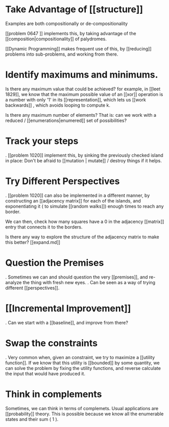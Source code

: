 # Take Advantage of [[structure]]

Examples are both compositionally or de-compositionality

[[problem 0647 ]] implements this, by taking advantage of the [[composition|compositionality]] of palydromes. 

[[Dynamic Programming]] makes frequent use of this, by [[reducing]] problems into sub-problems, and working from there.

# Identify maximums and minimums.
    
Is there any maximum value that could be achieved? for example, in [[leet 1829]], we know that the  maximum possible value of an [[xor]] operation is a number with only '1' in its [[representation]], which lets us [[work backwards]] , which avoids looping to compute k.

Is there any maximum number of elements? That is: can we work with a reduced / [[enumerations|enumered]] set of possibilities?



# Track your steps
. [[problem 1020]] implement this, by sinking the previously checked island in place: Don't be afraid to [[mutation | mutate]] / destroy things 
    if it helps.
    



# Try Different Perspectives

. [[problem 1020]] can also be implemented in a different manner, by constructing an [[adjacency matrix]] for each of the islands, and exponentiating it ( to simulate [[random walks]]) enough times to reach any border. 

We can then, check how many squares have a 0 in the adjacency [[matrix]] entry that connects it to the borders. 

Is there any way to explore the structure of the adjacency matrix to make this better? [[expand.md]] 

# Question the Premises

. Sometimes we can and should question the very [[premises]], and re-analyze the thing with fresh new eyes.
. Can be seen as a way of trying different [[perspectives]].



# [[Incremental Improvement]]
    
. Can we start with a [[baseline]], and improve from there?


# Swap the constraints

. Very common when, given an constraint, we try to maximize a [[utility function]]. If we know that this utility is [[bounded]] by some quantity, we can solve the problem by fixing the utility functions, and reverse calculate the input that would have produced it. 


# Think in complements


Sometimes, we can think in terms of complemets. Usual applications are [[probability]] theory. This is possible because we know all the enumerable states and their sum ( 1 ).
    
